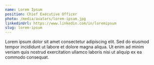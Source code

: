 ```yaml
---
name: Lorem Ipsum
position: Chief Executive Officer
photo: /media/avatars/lorem-ipsum.jpg
linkedinUrl: https://www.linkedin.com/in/loremipsum
slug: lorem-ipsum
---
```

Lorem ipsum dolor sit amet consectetur adipiscing elit. Sed do eiusmod tempor incididunt ut labore et dolore magna aliqua. Ut enim ad minim veniam quis nostrud exercitation ullamco laboris nisi ut aliquip ex ea commodo consequat.